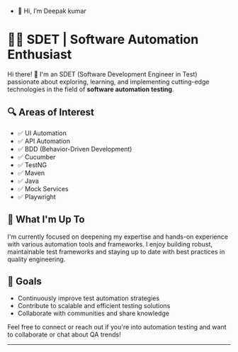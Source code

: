 - 👋 Hi, I’m Deepak kumar
# 👨‍💻 SDET | Software Automation Enthusiast

Hi there! 👋 I'm an SDET (Software Development Engineer in Test) passionate about exploring, learning, and implementing cutting-edge technologies in the field of **software automation testing**.

## 🔍 Areas of Interest

- ✅ UI Automation
- ✅ API Automation
- ✅ BDD (Behavior-Driven Development)
- ✅ Cucumber
- ✅ TestNG
- ✅ Maven
- ✅ Java
- ✅ Mock Services
- ✅ Playwright

## 🧠 What I'm Up To

I'm currently focused on deepening my expertise and hands-on experience with various automation tools and frameworks. I enjoy building robust, maintainable test frameworks and staying up to date with best practices in quality engineering.

## 🚀 Goals

- Continuously improve test automation strategies
- Contribute to scalable and efficient testing solutions
- Collaborate with communities and share knowledge

Feel free to connect or reach out if you're into automation testing and want to collaborate or chat about QA trends!

---

<!---
deepak4175/deepak4175 is a ✨ special ✨ repository because its `README.md` (this file) appears on your GitHub profile.
You can click the Preview link to take a look at your changes.
--->
